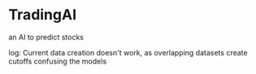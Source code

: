 # TradingAI
an AI to predict stocks

log: Current data creation doesn't work, as overlapping datasets create cutoffs confusing the models
